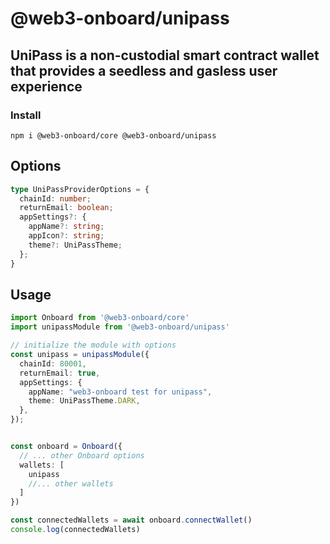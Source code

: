 # @web3-onboard/unipass

## UniPass is a non-custodial smart contract wallet that provides a seedless and gasless user experience

### Install

`npm i @web3-onboard/core @web3-onboard/unipass`

## Options

```typescript
type UniPassProviderOptions = {
  chainId: number;
  returnEmail: boolean;
  appSettings?: {
    appName?: string;
    appIcon?: string;
    theme?: UniPassTheme;
  };
}
```

## Usage

```typescript
import Onboard from '@web3-onboard/core'
import unipassModule from '@web3-onboard/unipass'

// initialize the module with options
const unipass = unipassModule({
  chainId: 80001,
  returnEmail: true,
  appSettings: {
    appName: "web3-onboard test for unipass",
    theme: UniPassTheme.DARK,
  },
});


const onboard = Onboard({
  // ... other Onboard options
  wallets: [
    unipass
    //... other wallets
  ]
})

const connectedWallets = await onboard.connectWallet()
console.log(connectedWallets)
```

